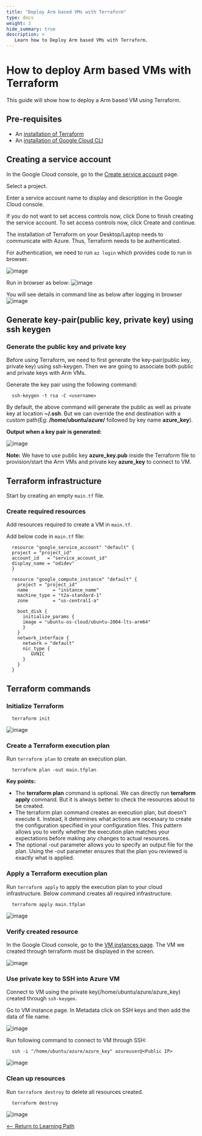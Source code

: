 ```yaml
---
title: "Deploy Arm based VMs with Terraform"
type: docs
weight: 3
hide_summary: true
description: >
   Learn how to Deploy Arm based VMs with Terraform.
---
```


# How to deploy Arm based VMs with Terraform
This guide will show how to deploy a Arm based VM using Terraform.

## Pre-requisites
* An [installation of Terraform](https://www.terraform.io/cli/install/apt)
* An [installation of Google Cloud CLI](https://cloud.google.com/sdk/docs/install-sdk#deb)

## Creating a service account
In the Google Cloud console, go to the [Create service account](https://console.cloud.google.com/projectselector/iam-admin/serviceaccounts/create?_ga=2.68028177.1220602700.1668410849-523068185.1662463135) page.

Select a project. 

Enter a service account name to display and description in the Google Cloud console.

If you do not want to set access controls now, click Done to finish creating the service account. To set access controls now, click Create and continue.


The installation of Terraform on your Desktop/Laptop needs to communicate with Azure. Thus, Terraform needs to be authenticated.

For authentication, we need to run `az login` which provides code to run in browser.

![image](https://user-images.githubusercontent.com/42368140/196459799-6278da9d-e91c-4dc1-b8c3-c327dfa0394b.png)

Run in browser as below:
![image](https://user-images.githubusercontent.com/42368140/196459871-9a3e1c1e-0582-4d55-838a-03e397d68ed7.png)

You will see details in command line as below after logging in browser
![image](https://user-images.githubusercontent.com/42368140/197953418-ddb9cd41-72b9-4a97-88f1-1f490644f36b.PNG)

## Generate key-pair(public key, private key) using ssh keygen

### Generate the public key and private key
Before using Terraform, we need to first generate the key-pair(public key, private key) using ssh-keygen. Then we are going to associate both public and private keys with Arm VMs.

Generate the key pair using the following command:
```
  ssh-keygen -t rsa -C <username>
``` 

By default, the above command will generate the public as well as private key at location **~/.ssh**. But we can override the end destination with a custom path(Eg: **/home/ubuntu/azure/** followed by key name **azure_key**).

**Output when a key pair is generated:**

![image](https://user-images.githubusercontent.com/42368140/196460197-587b96b5-f108-432b-85d6-9cf9976d26a1.PNG)

**Note:** We have to use public key **azure_key.pub** inside the Terraform file to provision/start the Arm VMs and private key **azure_key** to connect to VM.

## Terraform infrastructure
Start by creating an empty `main.tf` file.

### Create required resources

Add resources required to create a VM in `main.tf`.

Add below code in `main.tf` file:

```
  resource "google_service_account" "default" {
  project = "project_id"
  account_id   = "service_account_id"
  display_name = "odidev"
  }

  resource "google_compute_instance" "default" {
    project = "project_id"
    name         = "instance_name"
    machine_type = "t2a-standard-1"
    zone         = "us-central1-a"

    boot_disk {
      initialize_params {
      image = "ubuntu-os-cloud/ubuntu-2004-lts-arm64"
      }
    }
    network_interface {
      network = "default"
      nic_type {
         GVNIC
      }
    }
  }
```

## Terraform commands

### Initialize Terraform

```
  terraform init
```

![image](https://user-images.githubusercontent.com/42368140/196460749-f9d7ea1e-fc69-4ba6-887c-da488053ef91.PNG)

### Create a Terraform execution plan

Run `terraform plan` to create an execution plan.
```
  terraform plan -out main.tfplan
```
**Key points:**

* The **terraform plan** command is optional. We can directly run **terraform apply** command. But it is always better to check the resources about to be created.
* The terraform plan command creates an execution plan, but doesn't execute it. Instead, it determines what actions are necessary to create the configuration specified in your configuration files. This pattern allows you to verify whether the execution plan matches your expectations before making any changes to actual resources.
* The optional -out parameter allows you to specify an output file for the plan. Using the -out parameter ensures that the plan you reviewed is exactly what is applied.

### Apply a Terraform execution plan

Run `terraform apply` to apply the execution plan to your cloud infrastructure. Below command creates all required infrastructure.
```
  terraform apply main.tfplan
```
![image](https://user-images.githubusercontent.com/42368140/196460956-609770ff-c263-4dd6-b8ad-03c740ec42cf.PNG)

### Verify created resource
In the Google Cloud console, go to the [VM instances page](https://console.cloud.google.com/compute/instances?_ga=2.159262650.1220602700.1668410849-523068185.1662463135). The VM we created through terraform must be displayed in the screen.

![image](https://user-images.githubusercontent.com/42368140/196461182-bde106db-1def-4270-be53-df97b87be21b.PNG)

### Use private key to SSH into Azure VM
Connect to VM using the private key(/home/ubuntu/azure/azure_key) created through `ssh-keygen`.

Go to VM instance page. In Metadata click on SSH keys and then add the data of file name.

![image](https://user-images.githubusercontent.com/42368140/196461435-bf928a89-4c3f-453b-8d20-91c384e6552f.PNG)

Run following command to connect to VM through SSH:

```
  ssh -i "/home/ubuntu/azure/azure_key" azureuser@<Public IP>
```

![image](https://user-images.githubusercontent.com/42368140/196461586-4e2a93ba-2379-4d7c-b737-b0918eaa54da.PNG)

### Clean up resources

Run `terraform destroy` to delete all resources created.

```
  terraform destroy
```
![image](https://user-images.githubusercontent.com/42368140/196463306-1e559148-4b9a-414c-b862-06c6aa33557e.PNG)

[<-- Return to Learning Path](/content/en/cloud/azure/#sections)
